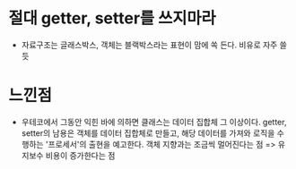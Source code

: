 # 절대 getter, setter를 쓰지마라
- 자료구조는 글래스박스, 객체는 블랙박스라는 표현이 맘에 쏙 든다. 비유로 자주 쓸 듯

# 느낀점  
- 우테코에서 그동안 익힌 바에 의하면 클래스는 데이터 집합체 그 이상이다. getter, setter의 남용은 객체를 데이터 집합체로 만들고, 해당 데이터를 가져와 로직을 수행하는 '프로세서'의 출현을 예고한다.
객체 지향과는 조금씩 멀어진다는 점 => 유지보수 비용이 증가한다는 점  
